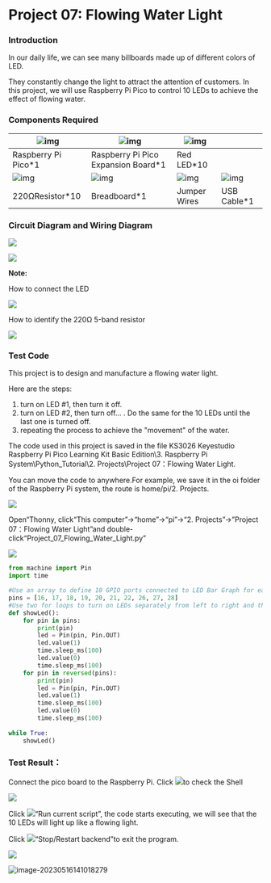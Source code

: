 # Project 07: Flowing Water Light

### **Introduction**

In our daily life, we can see many billboards made up of different colors of LED. 

They constantly change the light to attract the attention of customers. In this project, we will use Raspberry Pi Pico to control 10 LEDs to achieve the effect of flowing water.

### **Components Required**

| ![img](media/wps10.png) | ![img](media/wps11.jpg)             | ![img](media/wps12.jpg) |                         |
| ----------------------- | ----------------------------------- | ----------------------- | ----------------------- |
| Raspberry Pi Pico*1     | Raspberry Pi Pico Expansion Board*1 | Red LED*10              |                         |
| ![img](media/wps13.jpg) | ![img](media/wps14.jpg)             | ![img](media/wps15.jpg) | ![img](media/wps16.jpg) |
| 220ΩResistor*10         | Breadboard*1                        | Jumper Wires            | USB Cable*1             |



### **Circuit Diagram and Wiring Diagram**

![](media/e6f92039d131685369db2d1ac2c30267.png)

![](media/fc6e73a6664012c9a33262b50d6e256f.png)

**Note:**

How to connect the LED

![](media/42ff6f405dfa128593827de5aa03e94b.png)

How to identify the 220Ω 5-band resistor

![](media/55c0199544e9819328f6d5778f10d7d0.png)

### **Test Code**

This project is to design and manufacture a flowing water light.  

Here are the steps: 

1. turn on LED \#1, then turn it off.  
2. turn on LED \#2, then turn off... . Do the same for the 10 LEDs until the last one is turned off.  
3. repeating the process to achieve the "movement" of the water.

The code used in this project is saved in the file KS3026 Keyestudio Raspberry Pi Pico Learning Kit Basic Edition\\3. Raspberry Pi System\\Python\_Tutorial\\2. Projects\\Project 07：Flowing Water Light.

You can move the code to anywhere.For example, we save it in the oi folder of the Raspberry Pi system, the route is home/pi/2. Projects.

![](media/ae27830403a2f741aa9b725e5324c215.png)

Open“Thonny, click“This computer”→“home”→“pi”→“2. Projects”→”Project 07：Flowing Water Light”and double-click“Project\_07\_Flowing\_Water\_Light.py”

![](media/7b5bf98a689171d60a3601f16e0ad283.png)

```python
from machine import Pin
import time

#Use an array to define 10 GPIO ports connected to LED Bar Graph for easier operation.
pins = [16, 17, 18, 19, 20, 21, 22, 26, 27, 28]
#Use two for loops to turn on LEDs separately from left to right and then back from right to left
def showLed():
    for pin in pins:
        print(pin)
        led = Pin(pin, Pin.OUT)
        led.value(1)
        time.sleep_ms(100)
        led.value(0)
        time.sleep_ms(100)        
    for pin in reversed(pins):
        print(pin)
        led = Pin(pin, Pin.OUT)
        led.value(1)
        time.sleep_ms(100)
        led.value(0)
        time.sleep_ms(100)
          
while True:
    showLed()
```



### **Test Result：**

Connect the pico board to the Raspberry Pi. Click ![](media/32e03e9d4211e9ef97c1d2b18f05c902.png)to check the Shell

![](media/909f8976896d54a32d84d7ac1f0537c1.png)

Click ![](media/bb4d9305714a178069d277b20e0934b7.png)“Run current script”, the code starts executing, we will see that the 10 LEDs will light up like a flowing light. 

Click ![](media/ec00367ea605788eab454cd176b94c7b.png)“Stop/Restart backend”to exit the program.

![](media/723dd7931ac070cf30719700f47f6850.png)

![image-20230516141018279](media/image-20230516141018279.png)
